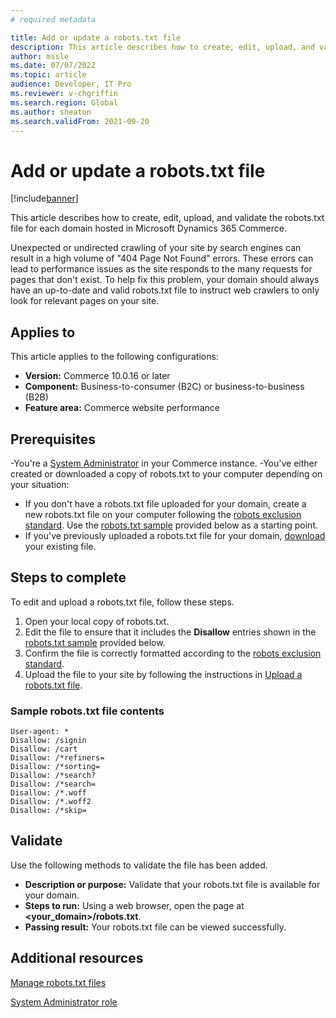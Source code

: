 ```yaml
---
# required metadata

title: Add or update a robots.txt file
description: This article describes how to create, edit, upload, and validate the robots.txt file for each domain hosted in Microsoft Dynamics 365 Commerce.
author: mssle
ms.date: 07/07/2022
ms.topic: article
audience: Developer, IT Pro
ms.reviewer: v-chgriffin
ms.search.region: Global
ms.author: sheaton
ms.search.validFrom: 2021-09-20
---
```


# Add or update a robots.txt file

[!include[banner](../includes/banner.md)]

This article describes how to create, edit, upload, and validate the robots.txt file for each domain hosted in Microsoft Dynamics 365 Commerce. 

Unexpected or undirected crawling of your site by search engines can result in a high volume of "404 Page Not Found" errors. These errors can lead to performance issues as the site responds to the many requests for pages that don't exist. To help fix this problem, your domain should always have an up-to-date and valid robots.txt file to instruct web crawlers to only look for relevant pages on your site. 

## Applies to

This article applies to the following configurations:

- **Version:** Commerce 10.0.16 or later
- **Component:** Business-to-consumer (B2C) or business-to-business (B2B)
- **Feature area:** Commerce website performance

## Prerequisites

-You're a [System Administrator](../manage-ecommerce-users-roles.md#system-administrator-role) in your Commerce instance.
-You've either created or downloaded a copy of robots.txt to your computer depending on your situation: 
- If you don't have a robots.txt file uploaded for your domain, create a new robots.txt file on your computer following the [robots exclusion standard](https://www.robotstxt.org/orig.html). Use the [robots.txt sample](#sample-robotstxt-file-contents) provided below as a starting point. 
- If you've previously uploaded a robots.txt file for your domain, [download](../manage-robots-txt-files.md#download-a-robotstxt-file) your existing file. 

## Steps to complete

To edit and upload a robots.txt file, follow these steps.

1. Open your local copy of robots.txt. 
1. Edit the file to ensure that it includes the **Disallow** entries shown in the [robots.txt sample](#sample-robotstxt-file-contents) provided below. 
1. Confirm the file is correctly formatted according to the [robots exclusion standard](https://www.robotstxt.org/orig.html).
1. Upload the file to your site by following the instructions in [Upload a robots.txt file](../manage-robots-txt-files.md#upload-a-robotstxt-file).

### Sample robots.txt file contents 

```Plaintext
User-agent: *
Disallow: /signin
Disallow: /cart
Disallow: /*refiners=
Disallow: /*sorting=
Disallow: /*search?
Disallow: /*search=
Disallow: /*.woff
Disallow: /*.woff2
Disallow: /*skip=
```

## Validate

Use the following methods to validate the file has been added.

- **Description or purpose:** Validate that your robots.txt file is available for your domain.
- **Steps to run:** Using a web browser, open the page at **\<your_domain\>/robots.txt**.
- **Passing result:** Your robots.txt file can be viewed successfully.

## Additional resources

[Manage robots.txt files](../manage-robots-txt-files.md)

[System Administrator role](../manage-ecommerce-users-roles.md#system-administrator-role)

